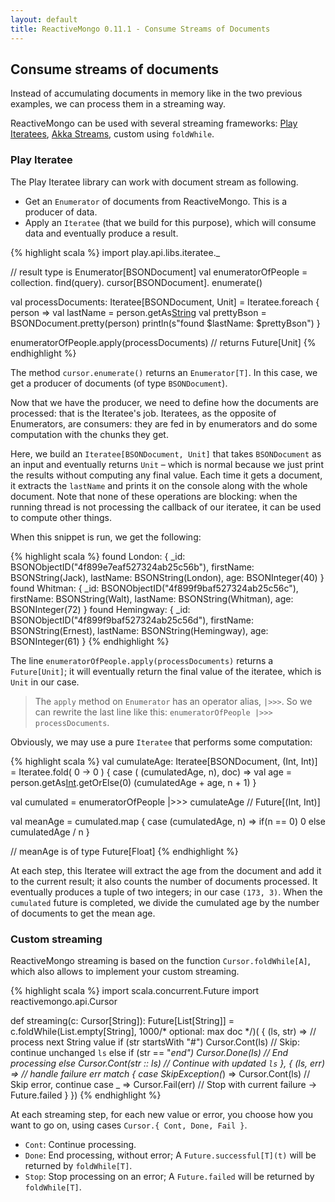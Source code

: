 ```yaml
---
layout: default
title: ReactiveMongo 0.11.1 - Consume Streams of Documents
---
```


## Consume streams of documents

Instead of accumulating documents in memory like in the two previous examples, we can process them in a streaming way.

ReactiveMongo can be used with several streaming frameworks: [Play Iteratees](http://www.playframework.com/documentation/2.3.x/Iteratees), [Akka Streams](http://akka.io/docs/), custom using `foldWhile`.

### Play Iteratee

The Play Iteratee library can work with document stream as following.

- Get an `Enumerator` of documents from ReactiveMongo. This is a producer of data.
- Apply an `Iteratee` (that we build for this purpose), which will consume data and eventually produce a result.

{% highlight scala %}
import play.api.libs.iteratee._

// result type is Enumerator[BSONDocument]
val enumeratorOfPeople =
  collection.
    find(query).
    cursor[BSONDocument].
    enumerate()

val processDocuments: Iteratee[BSONDocument, Unit] =
  Iteratee.foreach { person =>
    val lastName = person.getAs[String]("lastName")
    val prettyBson = BSONDocument.pretty(person)
    println(s"found $lastName: $prettyBson")
  }

enumeratorOfPeople.apply(processDocuments) // returns Future[Unit]
{% endhighlight %}

The method `cursor.enumerate()` returns an `Enumerator[T]`. In this case, we get a producer of documents (of type `BSONDocument`).

Now that we have the producer, we need to define how the documents are processed: that is the Iteratee's job. Iteratees, as the opposite of Enumerators, are consumers: they are fed in by enumerators and do some computation with the chunks they get.

Here, we build an `Iteratee[BSONDocument, Unit]` that takes `BSONDocument` as an input and eventually returns `Unit` – which is normal because we just print the results without computing any final value. Each time it gets a document, it extracts the `lastName` and prints it on the console along with the whole document. Note that none of these operations are blocking: when the running thread is not processing the callback of our iteratee, it can be used to compute other things.

When this snippet is run, we get the following:

{% highlight scala %}
found London: {
  _id: BSONObjectID("4f899e7eaf527324ab25c56b"),
  firstName: BSONString(Jack),
  lastName: BSONString(London),
  age: BSONInteger(40)
}
found Whitman: {
  _id: BSONObjectID("4f899f9baf527324ab25c56c"),
  firstName: BSONString(Walt),
  lastName: BSONString(Whitman),
  age: BSONInteger(72)
}
found Hemingway: {
  _id: BSONObjectID("4f899f9baf527324ab25c56d"),
  firstName: BSONString(Ernest),
  lastName: BSONString(Hemingway),
  age: BSONInteger(61)
}
{% endhighlight %}

The line `enumeratorOfPeople.apply(processDocuments)` returns a `Future[Unit]`; it will eventually return the final value of the iteratee, which is `Unit` in our case.

> The `apply` method on `Enumerator` has an operator alias, `|>>>`. So we can rewrite the last line like this: `enumeratorOfPeople |>>> processDocuments`.

Obviously, we may use a pure `Iteratee` that performs some computation:

{% highlight scala %}
val cumulateAge: Iteratee[BSONDocument, (Int, Int)] =
  Iteratee.fold( 0 -> 0 ) { case ( (cumulatedAge, n), doc) =>
    val age = person.getAs[Int]("age").getOrElse(0)
    (cumulatedAge + age, n + 1)
  }

val cumulated = enumeratorOfPeople |>>> cumulateAge // Future[(Int, Int)]

val meanAge =
  cumulated.map { case (cumulatedAge, n) =>
    if(n == 0)
      0
    else cumulatedAge / n
  }

// meanAge is of type Future[Float]
{% endhighlight %}

At each step, this Iteratee will extract the age from the document and add it to the current result; it also counts the number of documents processed. It eventually produces a tuple of two integers; in our case `(173, 3)`. When the `cumulated` future is completed, we divide the cumulated age by the number of documents to get the mean age.

### Custom streaming

ReactiveMongo streaming is based on the function `Cursor.foldWhile[A]`, which also allows to implement your custom streaming.

{% highlight scala %}
import scala.concurrent.Future
import reactivemongo.api.Cursor

def streaming(c: Cursor[String]): Future[List[String]] =
  c.foldWhile(List.empty[String], 1000/* optional: max doc */)(
    { (ls, str) => // process next String value
      if (str startsWith "#") Cursor.Cont(ls) // Skip: continue unchanged `ls`
      else if (str == "_end") Cursor.Done(ls) // End processing
      else Cursor.Cont(str :: ls) // Continue with updated `ls`
    },
    { (ls, err) => // handle failure
      err match {
        case SkipException(_) => Cursor.Cont(ls) // Skip error, continue
        case _ => Cursor.Fail(err) // Stop with current failure -> Future.failed
      }
    })
{% endhighlight %}

At each streaming step, for each new value or error, you choose how you want to go on, using cases `Cursor.{ Cont, Done, Fail }`.

- `Cont`: Continue processing.
- `Done`: End processing, without error; A `Future.successful[T](t)` will be returned by `foldWhile[T]`.
- `Stop`: Stop processing on an error; A `Future.failed` will be returned by `foldWhile[T]`.
